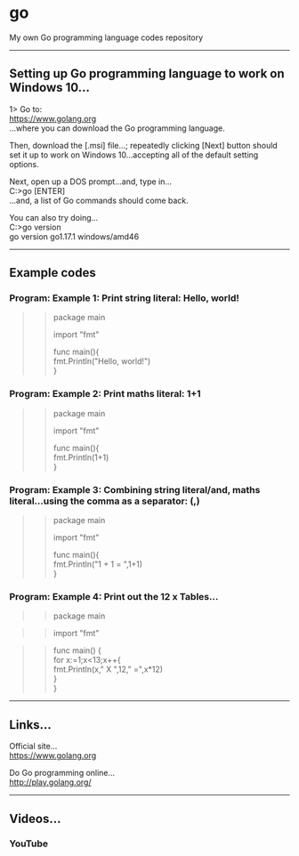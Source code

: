 # go
My own Go programming language codes repository

-----

## Setting up Go programming language to work on Windows 10...

1> Go to:   
https://www.golang.org  
...where you can download the Go programming language.

Then, download the [.msi] file...; repeatedly clicking [Next] button should set it up to work on Windows 10...accepting all of the default setting options.

Next, open up a DOS prompt...and, type in...  
C:\>go [ENTER]  
...and, a list of Go commands should come back.  

You can also try doing...    
C:\>go version  
go version go1.17.1 windows/amd46  




-----

## Example codes  

### Program: Example 1: Print string literal: Hello, world!

>>package main  
>>
>>import "fmt"  
>>
>>func main(){  
>> fmt.Println("Hello, world!")  
>>}  

### Program: Example 2: Print maths literal: 1+1

>>package main  
>>
>>import "fmt"  
>>
>>func main(){  
>> fmt.Println(1+1)    
>>}  

### Program: Example 3: Combining string literal/and, maths literal...using the comma as a separator: (,)

>>package main  
>>
>>import "fmt"  
>>
>>func main(){  
>> fmt.Println("1 + 1 = ",1+1)    
>>}  

### Program: Example 4: Print out the 12 x Tables...

>>package main  

>>import "fmt"   

>>func main() {  
>>	for x:=1;x<13;x++{  
>>	 fmt.Println(x," X ",12," =",x*12)  
>>	}  
>>}  

-----

## Links...

Official site...  
https://www.golang.org  

Do Go programming online...  
http://play.golang.org/

-----

## Videos...  

### YouTube  




